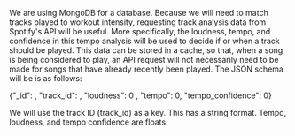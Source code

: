 We are using MongoDB for a database. Because we will need to match tracks played to workout intensity, requesting track analysis data from Spotify's API will be useful. More specifically, the loudness, tempo, and confidence in this tempo analysis will be used to decide if or when a track should be played. This data can be stored in a cache, so that, when a song is being considered to play, an API request will not necessarily need to be made for songs that have already recently been played. The JSON schema will be is as follows:

{"_id": , "track_id": , "loudness": 0 , "tempo": 0, "tempo_confidence": 0}

We will use the track ID (track_id) as a key. This has a string format. Tempo, loudness, and tempo confidence are floats.
